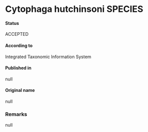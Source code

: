 Cytophaga hutchinsoni SPECIES
=======

#### Status
ACCEPTED

#### According to
Integrated Taxonomic Information System

#### Published in
null

#### Original name
null

### Remarks
null